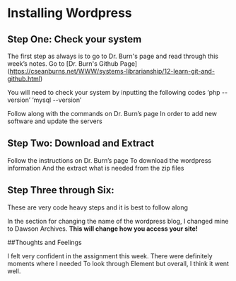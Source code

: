 # Installing Wordpress

## Step One: Check your system

The first step as always is to go to Dr. Burn's page and read through this week’s notes. 
Go to [Dr. Burn's Github Page] (https://cseanburns.net/WWW/systems-librarianship/12-learn-git-and-github.html)

You will need to check your system by inputting the following codes
‘php --version’
‘mysql --version’

Follow along with the commands on Dr. Burn’s page
In order to add new software and update the servers

## Step Two: Download and Extract

Follow the instructions on Dr. Burn’s page
To download the wordpress information
And the extract what is needed from the zip files

## Step Three through Six: 

These are very code heavy steps and it is best to follow along

In the section for changing the name of the wordpress blog, I changed mine to Dawson Archives. 
**This will change how you access your site!**


##Thoughts and Feelings

I felt very confident in the assignment this week. 
There were definitely moments where I needed 
To look through Element but overall, I think it went well. 

